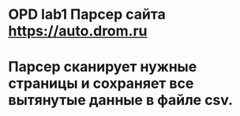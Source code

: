 # OPD lab1 Парсер сайта https://auto.drom.ru
# Парсер сканирует нужные страницы и сохраняет все вытянутые данные в файле csv.